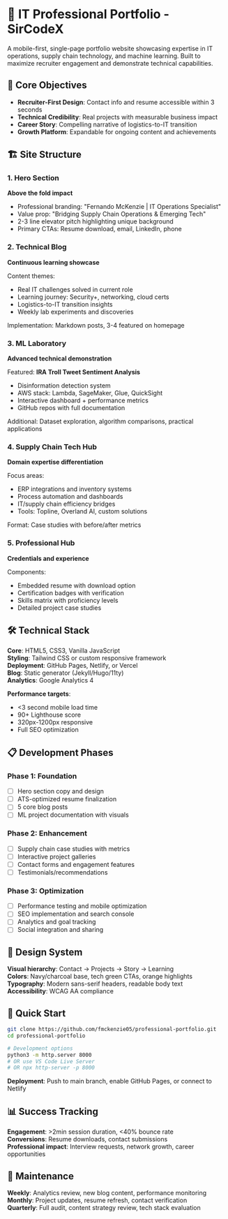 # 📡 IT Professional Portfolio - SirCodeX

A mobile-first, single-page portfolio website showcasing expertise in IT operations, supply chain technology, and machine learning. Built to maximize recruiter engagement and demonstrate technical capabilities.

## 🎯 Core Objectives

- **Recruiter-First Design**: Contact info and resume accessible within 3 seconds
- **Technical Credibility**: Real projects with measurable business impact
- **Career Story**: Compelling narrative of logistics-to-IT transition
- **Growth Platform**: Expandable for ongoing content and achievements

## 🏗️ Site Structure

### 1. Hero Section
**Above the fold impact**

- Professional branding: "Fernando McKenzie | IT Operations Specialist"
- Value prop: "Bridging Supply Chain Operations & Emerging Tech"
- 2-3 line elevator pitch highlighting unique background
- Primary CTAs: Resume download, email, LinkedIn, phone

### 2. Technical Blog
**Continuous learning showcase**

Content themes:
- Real IT challenges solved in current role
- Learning journey: Security+, networking, cloud certs
- Logistics-to-IT transition insights
- Weekly lab experiments and discoveries

Implementation: Markdown posts, 3-4 featured on homepage

### 3. ML Laboratory
**Advanced technical demonstration**

Featured: **IRA Troll Tweet Sentiment Analysis**
- Disinformation detection system
- AWS stack: Lambda, SageMaker, Glue, QuickSight
- Interactive dashboard + performance metrics
- GitHub repos with full documentation

Additional: Dataset exploration, algorithm comparisons, practical applications

### 4. Supply Chain Tech Hub
**Domain expertise differentiation**

Focus areas:
- ERP integrations and inventory systems
- Process automation and dashboards
- IT/supply chain efficiency bridges
- Tools: Topline, Overland AI, custom solutions

Format: Case studies with before/after metrics

### 5. Professional Hub
**Credentials and experience**

Components:
- Embedded resume with download option
- Certification badges with verification
- Skills matrix with proficiency levels
- Detailed project case studies

## 🛠️ Technical Stack

**Core**: HTML5, CSS3, Vanilla JavaScript  
**Styling**: Tailwind CSS or custom responsive framework  
**Deployment**: GitHub Pages, Netlify, or Vercel  
**Blog**: Static generator (Jekyll/Hugo/11ty)  
**Analytics**: Google Analytics 4  

**Performance targets**:
- <3 second mobile load time
- 90+ Lighthouse score
- 320px-1200px responsive
- Full SEO optimization

## 📋 Development Phases

### Phase 1: Foundation 
- [ ] Hero section copy and design
- [ ] ATS-optimized resume finalization
- [ ] 5 core blog posts
- [ ] ML project documentation with visuals

### Phase 2: Enhancement 
- [ ] Supply chain case studies with metrics
- [ ] Interactive project galleries
- [ ] Contact forms and engagement features
- [ ] Testimonials/recommendations

### Phase 3: Optimization
- [ ] Performance testing and mobile optimization
- [ ] SEO implementation and search console
- [ ] Analytics and goal tracking
- [ ] Social integration and sharing

## 🎨 Design System

**Visual hierarchy**: Contact → Projects → Story → Learning  
**Colors**: Navy/charcoal base, tech green CTAs, orange highlights  
**Typography**: Modern sans-serif headers, readable body text  
**Accessibility**: WCAG AA compliance  

## 🚀 Quick Start

```bash
git clone https://github.com/fmckenzie05/professional-portfolio.git
cd professional-portfolio

# Development options
python3 -m http.server 8000
# OR use VS Code Live Server
# OR npx http-server -p 8000
```

**Deployment**: Push to main branch, enable GitHub Pages, or connect to Netlify

## 📊 Success Tracking

**Engagement**: >2min session duration, <40% bounce rate  
**Conversions**: Resume downloads, contact submissions  
**Professional impact**: Interview requests, network growth, career opportunities  

## 🔄 Maintenance

**Weekly**: Analytics review, new blog content, performance monitoring  
**Monthly**: Project updates, resume refresh, contact verification  
**Quarterly**: Full audit, content strategy review, tech stack evaluation